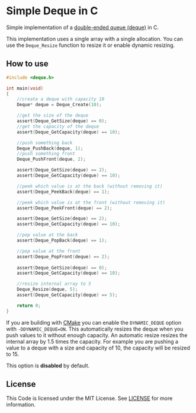# Simple Deque in C #
Simple implementation of a [double-ended queue (deque)][2] in C.

This implementation uses a single array with a single allocation. You can use the `Deque_Resize` function to resize it or enable dynamic resizing.

## How to use ##

```C
#include <deque.h>

int main(void)
{
    //create a deque with capacity 10
    Deque* deque = Deque_Create(10);

    //get the size of the deque
    assert(Deque_GetSize(deque) == 0);
    //get the capacity of the deque
    assert(Deque_GetCapacity(deque) == 10);

    //push something back
    Deque_PushBack(deque, 1);
    //push something front
    Deque_PushFront(deque, 2);

    assert(Deque_GetSize(deque) == 2);
    assert(Deque_GetCapacity(deque) == 10);

    //peek which value is at the back (without removing it)
    assert(Deque_PeekBack(deque) == 1);

    //peek which value is at the front (without removing it)
    assert(Deque_PeekFront(deque) == 2);

    assert(Deque_GetSize(deque) == 2);
    assert(Deque_GetCapacity(deque) == 10);

    //pop value at the back
    assert(Deque_PopBack(deque) == 1);

    //pop value at the front
    assert(Deque_PopFront(deque) == 2);
    
    assert(Deque_GetSize(deque) == 0);
    assert(Deque_GetCapacity(deque) == 10);

    //resize internal array to 5
    Deque_Resize(deque, 5);
    assert(Deque_GetCapacity(deque) == 5);

    return 0;
}
```

If you are building with [CMake][1] you can enable the `DYNAMIC_DEQUE` option with `-DDYNAMIC_DEQUE=ON`. 
This automatically resizes the deque when you push values to it without enough capacity. An automatic resize resizes the internal array by 1.5 times the capacity.
For example you are pushing a value to a deque with a size and capacity of 10, the capacity will be resized to 15.

This option is **disabled** by default.

## License ##
This Code is licensed under the MIT License. See [LICENSE][3] for more information.

[1]:http://www.cmake.org/
[2]:https://en.wikipedia.org/wiki/Double-ended_queue
[3]:LICENSE